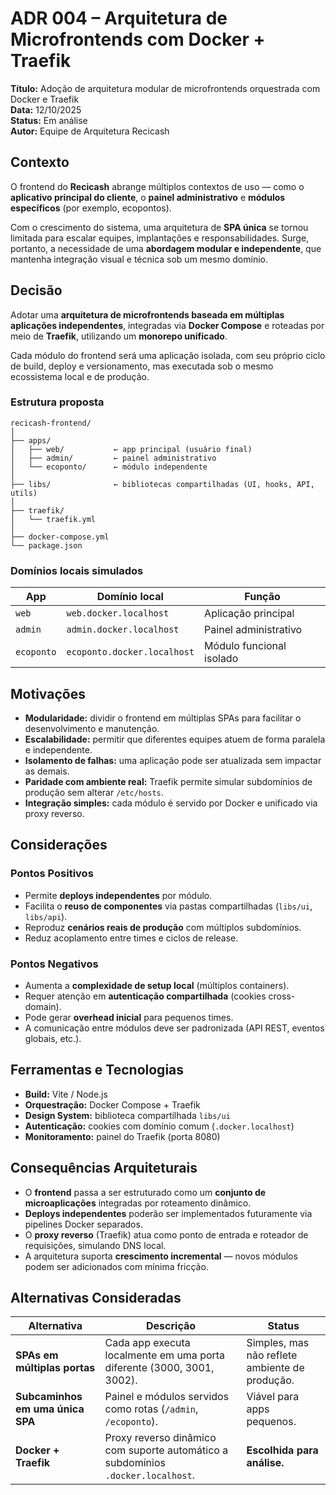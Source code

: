 # ADR 004 – Arquitetura de Microfrontends com Docker + Traefik

**Título:** Adoção de arquitetura modular de microfrontends orquestrada com Docker e Traefik </br>
**Data:** 12/10/2025 </br>
**Status:** Em análise </br>
**Autor:** Equipe de Arquitetura Recicash </br>

## Contexto

O frontend do **Recicash** abrange múltiplos contextos de uso — como o **aplicativo principal do cliente**, o **painel administrativo** e **módulos específicos** (por exemplo, ecopontos).

Com o crescimento do sistema, uma arquitetura de **SPA única** se tornou limitada para escalar equipes, implantações e responsabilidades. Surge, portanto, a necessidade de uma **abordagem modular e independente**, que mantenha integração visual e técnica sob um mesmo domínio.

## Decisão

Adotar uma **arquitetura de microfrontends baseada em múltiplas aplicações independentes**, integradas via **Docker Compose** e roteadas por meio de **Traefik**, utilizando um **monorepo unificado**.

Cada módulo do frontend será uma aplicação isolada, com seu próprio ciclo de build, deploy e versionamento, mas executada sob o mesmo ecossistema local e de produção.

### Estrutura proposta

```text
recicash-frontend/
│
├── apps/
│   ├── web/           ← app principal (usuário final)
│   ├── admin/         ← painel administrativo
│   └── ecoponto/      ← módulo independente
│
├── libs/              ← bibliotecas compartilhadas (UI, hooks, API, utils)
│
├── traefik/
│   └── traefik.yml
│
├── docker-compose.yml
└── package.json
```

### Domínios locais simulados

| App        | Domínio local               | Função                   |
| ---------- | --------------------------- | ------------------------ |
| `web`      | `web.docker.localhost`      | Aplicação principal      |
| `admin`    | `admin.docker.localhost`    | Painel administrativo    |
| `ecoponto` | `ecoponto.docker.localhost` | Módulo funcional isolado |

## Motivações

* **Modularidade:** dividir o frontend em múltiplas SPAs para facilitar o desenvolvimento e manutenção.
* **Escalabilidade:** permitir que diferentes equipes atuem de forma paralela e independente.
* **Isolamento de falhas:** uma aplicação pode ser atualizada sem impactar as demais.
* **Paridade com ambiente real:** Traefik permite simular subdomínios de produção sem alterar `/etc/hosts`.
* **Integração simples:** cada módulo é servido por Docker e unificado via proxy reverso.

## Considerações

### Pontos Positivos

* Permite **deploys independentes** por módulo.
* Facilita o **reuso de componentes** via pastas compartilhadas (`libs/ui`, `libs/api`).
* Reproduz **cenários reais de produção** com múltiplos subdomínios.
* Reduz acoplamento entre times e ciclos de release.

### Pontos Negativos

* Aumenta a **complexidade de setup local** (múltiplos containers).
* Requer atenção em **autenticação compartilhada** (cookies cross-domain).
* Pode gerar **overhead inicial** para pequenos times.
* A comunicação entre módulos deve ser padronizada (API REST, eventos globais, etc.).

## Ferramentas e Tecnologias

* **Build:** Vite / Node.js
* **Orquestração:** Docker Compose + Traefik
* **Design System:** biblioteca compartilhada `libs/ui`
* **Autenticação:** cookies com domínio comum (`.docker.localhost`)
* **Monitoramento:** painel do Traefik (porta 8080)

## Consequências Arquiteturais

* O **frontend** passa a ser estruturado como um **conjunto de microaplicações** integradas por roteamento dinâmico.
* **Deploys independentes** poderão ser implementados futuramente via pipelines Docker separados.
* O **proxy reverso** (Traefik) atua como ponto de entrada e roteador de requisições, simulando DNS local.
* A arquitetura suporta **crescimento incremental** — novos módulos podem ser adicionados com mínima fricção.

## Alternativas Consideradas

| Alternativa                      | Descrição                                                                        | Status                                               |
| -------------------------------- | -------------------------------------------------------------------------------- | ---------------------------------------------------- |
| **SPAs em múltiplas portas**     | Cada app executa localmente em uma porta diferente (3000, 3001, 3002).           | Simples, mas não reflete ambiente de produção.       |
| **Subcaminhos em uma única SPA** | Painel e módulos servidos como rotas (`/admin`, `/ecoponto`).                    | Viável para apps pequenos.                    |
| **Docker + Traefik**             | Proxy reverso dinâmico com suporte automático a subdomínios `.docker.localhost`. | **Escolhida para análise.**                          |
